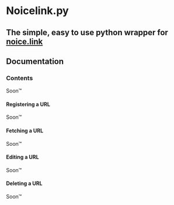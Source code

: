 # Noicelink.py
## The simple, easy to use python wrapper for [noice.link](http://noice.link)

## Documentation
### Contents
Soon™




#### Registering a URL
Soon™

#### Fetching a URL
Soon™

#### Editing a URL
Soon™

#### Deleting a URL
Soon™


